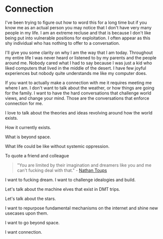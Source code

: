 # Connection

I've been trying to figure out how to word this for a long time but if you know me as an actual person you may notice that I don't have very many people in my life. I am an extreme recluse and that is because I don't like being put into vulnerable positions for exploitation. I often appear as this shy individual who has nothing to offer to a conversation.

I'll give you some clarity on why I am the way that I am today. Throughout my entire life I was never heard or listened to by my parents and the people around me. Nobody cared what I had to say because I was just a kid who liked computers that lived in the middle of the desert. I have few joyful experiences but nobody quite understands me like my computer does.

If you want to actually make a connection with me it requires meeting me where I am. I don't want to talk about the weather, or how things are going for the family. I want to have the hard conversations that challenge world views, and change your mind. Those are the conversations that enforce connection for me.

I love to talk about the theories and ideas revolving around how the world exists. 

How it currently exists. 

What is beyond space.

What life could be like without systemic oppression.

To quote a friend and colleague

> "You are limited by their imagination and dreamers like you and me can't fucking deal with that." - [Nathan Toups](https://www.linkedin.com/in/nathan-toups/)

I want to fucking dream. I want to challenge idealogies and build.

Let's talk about the machine elves that exist in DMT trips.

Let's talk about the stars.

I want to repurpose fundamental mechanisms on the internet and shine new usecases upon them.

I want to go beyond space.

I want connection.
